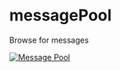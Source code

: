 # messagePool

Browse for messages



<a href="https://media.giphy.com/media/20KLZLnDaQbngWpXfq/giphy.gif"><img src="https://media.giphy.com/media/20KLZLnDaQbngWpXfq/giphy.gif" title="Message Pool"/></a>
